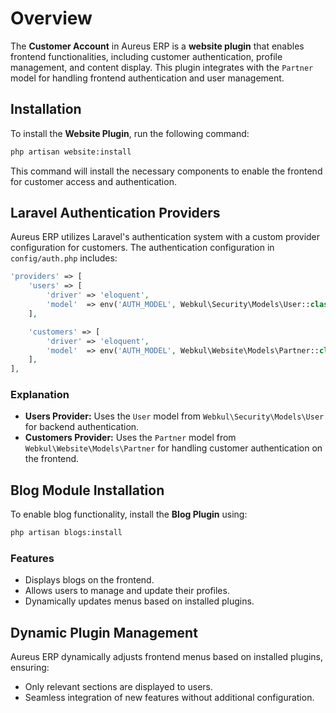 # Overview

The **Customer Account** in Aureus ERP is a **website plugin** that enables frontend functionalities, including customer authentication, profile management, and content display. This plugin integrates with the `Partner` model for handling frontend authentication and user management.

## Installation

To install the **Website Plugin**, run the following command:

```sh
php artisan website:install
```

This command will install the necessary components to enable the frontend for customer access and authentication.

## Laravel Authentication Providers

Aureus ERP utilizes Laravel's authentication system with a custom provider configuration for customers. The authentication configuration in `config/auth.php` includes:

```php
'providers' => [
    'users' => [
        'driver' => 'eloquent',
        'model'  => env('AUTH_MODEL', Webkul\Security\Models\User::class),
    ],

    'customers' => [
        'driver' => 'eloquent',
        'model'  => env('AUTH_MODEL', Webkul\Website\Models\Partner::class),
    ],
],
```

### Explanation

- **Users Provider:** Uses the `User` model from `Webkul\Security\Models\User` for backend authentication.
- **Customers Provider:** Uses the `Partner` model from `Webkul\Website\Models\Partner` for handling customer authentication on the frontend.

## Blog Module Installation

To enable blog functionality, install the **Blog Plugin** using:

```sh
php artisan blogs:install
```

### Features

- Displays blogs on the frontend.
- Allows users to manage and update their profiles.
- Dynamically updates menus based on installed plugins.

## Dynamic Plugin Management

Aureus ERP dynamically adjusts frontend menus based on installed plugins, ensuring:

- Only relevant sections are displayed to users.
- Seamless integration of new features without additional configuration.
